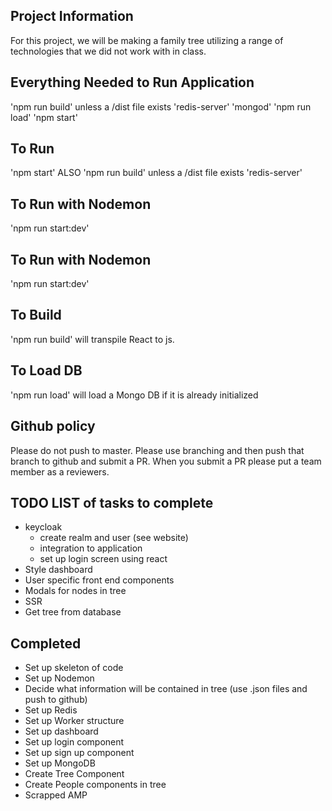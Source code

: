 ## Project Information
For this project, we will be making a family tree utilizing a range of technologies that we did not work with in class.

## Everything Needed to Run Application
'npm run build' unless a /dist file exists
'redis-server'
'mongod'
'npm run load'
'npm start'

## To Run
'npm start'
ALSO
'npm run build' unless a /dist file exists
'redis-server'

## To Run with Nodemon
'npm run start:dev'

## To Run with Nodemon
'npm run start:dev'

## To Build
'npm run build' will transpile React to js. 

## To Load DB
'npm run load' will load a Mongo DB if it is already initialized 

## Github policy
Please do not push to master. Please use branching and then push that branch to github and submit a PR. When you submit a PR please put a team member as a reviewers.

## TODO LIST of tasks to complete
- keycloak
    - create realm and user (see website)
    - integration to application
    - set up login screen using react
- Style dashboard
- User specific front end components
- Modals for nodes in tree
- SSR 
- Get tree from database


## Completed
- Set up skeleton of code
- Set up Nodemon
- Decide what information will be contained in tree (use .json files and push to github)
- Set up Redis
- Set up Worker structure
- Set up dashboard
- Set up login component
- Set up sign up component
- Set up MongoDB
- Create Tree Component
- Create People components in tree
- Scrapped AMP
